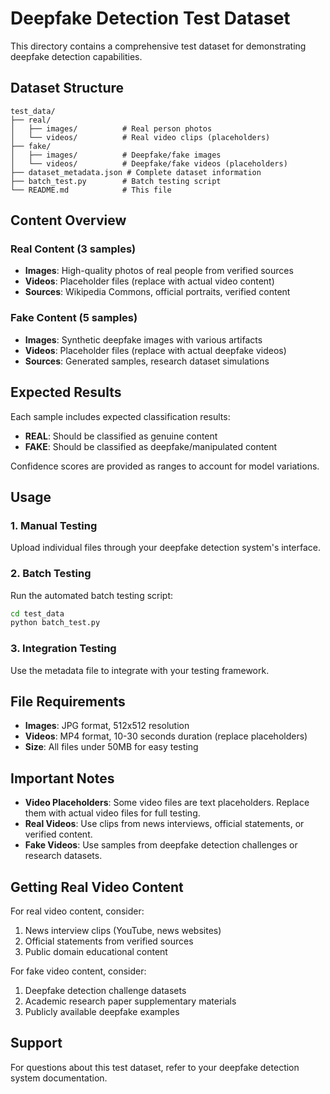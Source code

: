 # Deepfake Detection Test Dataset

This directory contains a comprehensive test dataset for demonstrating deepfake detection capabilities.

## Dataset Structure

```
test_data/
├── real/
│   ├── images/          # Real person photos
│   └── videos/          # Real video clips (placeholders)
├── fake/
│   ├── images/          # Deepfake/fake images
│   └── videos/          # Deepfake/fake videos (placeholders)
├── dataset_metadata.json # Complete dataset information
├── batch_test.py        # Batch testing script
└── README.md            # This file
```

## Content Overview

### Real Content (3 samples)
- **Images**: High-quality photos of real people from verified sources
- **Videos**: Placeholder files (replace with actual video content)
- **Sources**: Wikipedia Commons, official portraits, verified content

### Fake Content (5 samples)
- **Images**: Synthetic deepfake images with various artifacts
- **Videos**: Placeholder files (replace with actual deepfake videos)
- **Sources**: Generated samples, research dataset simulations

## Expected Results

Each sample includes expected classification results:
- **REAL**: Should be classified as genuine content
- **FAKE**: Should be classified as deepfake/manipulated content

Confidence scores are provided as ranges to account for model variations.

## Usage

### 1. Manual Testing
Upload individual files through your deepfake detection system's interface.

### 2. Batch Testing
Run the automated batch testing script:
```bash
cd test_data
python batch_test.py
```

### 3. Integration Testing
Use the metadata file to integrate with your testing framework.

## File Requirements

- **Images**: JPG format, 512x512 resolution
- **Videos**: MP4 format, 10-30 seconds duration (replace placeholders)
- **Size**: All files under 50MB for easy testing

## Important Notes

- **Video Placeholders**: Some video files are text placeholders. Replace them with actual video files for full testing.
- **Real Videos**: Use clips from news interviews, official statements, or verified content.
- **Fake Videos**: Use samples from deepfake detection challenges or research datasets.

## Getting Real Video Content

For real video content, consider:
1. News interview clips (YouTube, news websites)
2. Official statements from verified sources
3. Public domain educational content

For fake video content, consider:
1. Deepfake detection challenge datasets
2. Academic research paper supplementary materials
3. Publicly available deepfake examples

## Support

For questions about this test dataset, refer to your deepfake detection system documentation.
